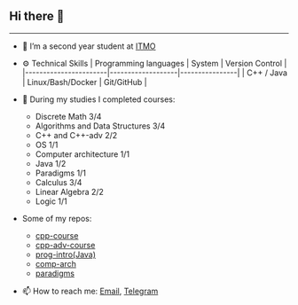 ## Hi there 👋

---

<!--
**NEKAfk/NEKAfk** is a ✨ _special_ ✨ repository because its `README.md` (this file) appears on your GitHub profile.

Here are some ideas to get you started:

- 🔭 I’m currently working on ...
- 🌱 I’m currently learning ...
- 👯 I’m looking to collaborate on ...
- 🤔 I’m looking for help with ...
- 💬 Ask me about ...
- 📫 How to reach me: ...
- 😄 Pronouns: ...
- ⚡ Fun fact: ...
-->

- 🔭 I’m a second year student at [ITMO](https://en.itmo.ru/)
- ⚙️ Technical Skills
  | Programming languages | System            | Version Control |
  |-----------------------|-------------------|----------------|
  | C++ / Java            | Linux/Bash/Docker | Git/GitHub     |

- 🌱 During my studies I completed courses:
  - Discrete Math 3/4
  - Algorithms and Data Structures 3/4
  - C++ and C++-adv 2/2
  - OS 1/1
  - Сomputer architecture 1/1
  - Java 1/2
  - Paradigms 1/1
  - Calculus 3/4
  - Linear Algebra 2/2
  - Logic 1/1
- Some of my repos:
  - [cpp-course](https://github.com/NEKAfk/cpp-cource)
  - [cpp-adv-course](https://github.com/NEKAfk/cpp-adv-course)
  - [prog-intro(Java)](https://github.com/NEKAfk/prog-intro)
  - [comp-arch](https://github.com/NEKAfk/comp-ach)
  - [paradigms](https://github.com/NEKAfk/paradigms)
- 📫 How to reach me: [Email](408627@niuitmo.ru), [Telegram](https://t.me/NEKAfk)

